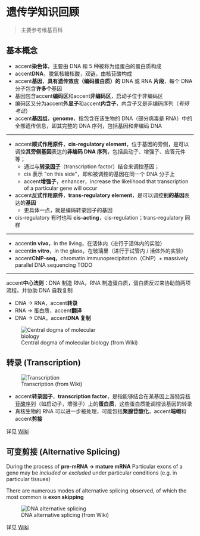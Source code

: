 # 遗传学知识回顾

> 主要参考维基百科

## 基本概念

- accent**染色体**，主要由 DNA 和 5 种被称为组蛋白的蛋白质构成
- accent**DNA**，脱氧核糖核酸，双链，由核苷酸构成
- accent**基因**，**具有遗传效应（编码蛋白质）的** DNA 或 RNA **片段**，每个 DNA 分子包含**许多个**基因
- 基因包含accent**编码区**和accent**非编码区**，启动子位于非编码区
- 编码区又分为accent**外显子**和accent**内含子**，内含子又是非编码序列（*有待考证*）
- accent**基因组**，**genome**，指包含在该生物的 DNA（部分病毒是 RNA）中的全部遗传信息，即其完整的 DNA 序列，包括基因和非编码 DNA

---

- accent**顺式作用原件**，**cis-regulatory element**，位于基因的旁侧，是可以调控**其旁侧基因**表达的**非编码 DNA 序列**，包括启动子、增强子、应答元件等；
  - 通过与<abbr title="见下一小节"><b>转录因子</b></abbr>（transcription factor）结合来调控基因；
  - cis 表示 "on this side"，即和被调控的基因在同一个 DNA 分子上
  - accent**增强子**，enhancer，increase the likelihood that transcription of a particular gene will occur
- accent**反式作用原件**，**trans-regulatory element**，是可以调控**别的基因**表达的**基因**
  - 更具体一点，就是编码转录因子的基因
- cis-regulatory 有时也叫 **cis-acting**，cis-regulation；trans-regulatory 同样

---

- accent**in vivo**，in the living，在活体内（进行于活体内的实验）
- accent**in vitro**，in the glass，在玻璃里（进行于试管内 / 活体外的实验）
- accent**ChIP-seq**，chromatin immunoprecipitation（ChIP）+ massively parallel DNA sequencing TODO

---

accent**中心法则**：DNA 制造 RNA，RNA 制造蛋白质，蛋白质反过来协助前两项流程，并协助 DNA 自我复制

- DNA → RNA，accent**转录**
- RNA → 蛋白质，accent**翻译**
- DNA → DNA，accent**DNA 复制**

<figure>
    <img src="https://upload.wikimedia.org/wikipedia/commons/0/06/Centraldogma_nodetails.png" alt="Central dogma of molecular biology" style="max-width: 200px;">
    <figcaption>Central dogma of molecular biology (from Wiki)</figcaption>
</figure>

## 转录 (Transcription)

<figure>
    <img src="https://upload.wikimedia.org/wikipedia/commons/9/9b/MRNA.svg" alt="Transcription">
    <figcaption>Transcription (from Wiki)</figcaption>
</figure>

- accent**转录因子**，**transcription factor**，是指能够结合在某基因上游<abbr title="应该就是指顺式作用原件，cis-regulatory elements">特异核苷酸序列</abbr>（如启动子，增强子）上的**蛋白质**，这些蛋白质能调控该基因的转录
- 真核生物的 RNA 可以进一步被处理，可能包括**聚腺苷酸化**，accent**端帽**和accent**剪接**

详见 [Wiki](https://en.wikipedia.org/wiki/Transcription_%28biology%29)

## 可变剪接 (Alternative Splicing)

During the process of **pre-mRNA → mature mRNA**
Particular exons of a gene may be *included* or *excluded* under particular conditions (e.g. in particular tissues)

There are numerous modes of alternative splicing observed, of which the most common is **exon skipping**

<figure>
    <img src="https://upload.wikimedia.org/wikipedia/commons/0/0a/DNA_alternative_splicing.gif" alt="DNA alternative splicing">
    <figcaption>DNA alternative splicing (from Wiki)</figcaption>
</figure>

详见 [Wiki](https://en.wikipedia.org/wiki/Alternative_splicing)